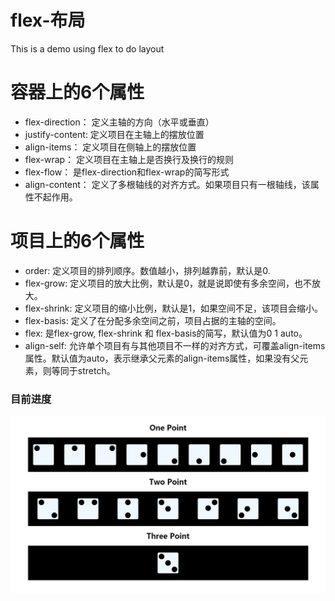 # flex-布局
This is a demo using flex to do layout
# 容器上的6个属性
* flex-direction：   定义主轴的方向（水平或垂直）
* justify-content:   定义项目在主轴上的摆放位置
* align-items：      定义项目在侧轴上的摆放位置
* flex-wrap：        定义项目在主轴上是否换行及换行的规则
* flex-flow：        是flex-direction和flex-wrap的简写形式
* align-content：    定义了多根轴线的对齐方式。如果项目只有一根轴线，该属性不起作用。
# 项目上的6个属性
* order: 定义项目的排列顺序。数值越小，排列越靠前，默认是0.
* flex-grow: 定义项目的放大比例，默认是0，就是说即使有多余空间，也不放大。
* flex-shrink: 定义项目的缩小比例，默认是1，如果空间不足，该项目会缩小。
* flex-basis: 定义了在分配多余空间之前，项目占据的主轴的空间。
* flex: 是flex-grow, flex-shrink 和 flex-basis的简写，默认值为0 1 auto。
* align-self: 允许单个项目有与其他项目不一样的对齐方式，可覆盖align-items属性。默认值为auto，表示继承父元素的align-items属性，如果没有父元素，则等同于stretch。
### 目前进度
![Alt text](img/points.PNG)
